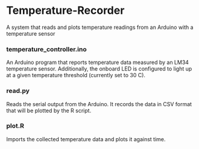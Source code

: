 # Temperature-Recorder
A system that reads and plots temperature readings from an Arduino with a temperature sensor

### temperature_controller.ino
An Arduino program that reports temperature data measured by an LM34 temperature sensor. Additionally, the onboard LED is configured to light up at a given temperature threshold (currently set to 30 C).

### read.py
Reads the serial output from the Arduino. It records the data in CSV format that will be plotted by the R script.

### plot.R
Imports the collected temperature data and plots it against time.
